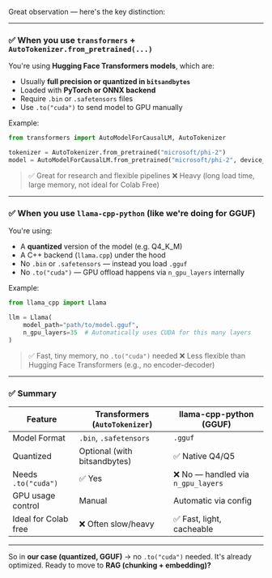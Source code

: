 Great observation — here's the key distinction:

---

### ✅ When you use **`transformers`** + `AutoTokenizer.from_pretrained(...)`

You're using **Hugging Face Transformers models**, which are:

* Usually **full precision or quantized in `bitsandbytes`**
* Loaded with **PyTorch or ONNX backend**
* Require `.bin` or `.safetensors` files
* Use `.to("cuda")` to send model to GPU manually

Example:

```python
from transformers import AutoModelForCausalLM, AutoTokenizer

tokenizer = AutoTokenizer.from_pretrained("microsoft/phi-2")
model = AutoModelForCausalLM.from_pretrained("microsoft/phi-2", device_map="auto")
```

> ✅ Great for research and flexible pipelines
> ❌ Heavy (long load time, large memory, not ideal for Colab Free)

---

### ✅ When you use **`llama-cpp-python`** (like we're doing for **GGUF**)

You're using:

* A **quantized** version of the model (e.g. Q4\_K\_M)
* A C++ backend (`llama.cpp`) under the hood
* No `.bin` or `.safetensors` — instead you load `.gguf`
* No `.to("cuda")` — GPU offload happens via `n_gpu_layers` internally

Example:

```python
from llama_cpp import Llama

llm = Llama(
    model_path="path/to/model.gguf",
    n_gpu_layers=35  # Automatically uses CUDA for this many layers
)
```

> ✅ Fast, tiny memory, no `.to("cuda")` needed
> ❌ Less flexible than Hugging Face Transformers (e.g., no encoder-decoder)

---

### ✅ Summary

| Feature              | Transformers (`AutoTokenizer`) | llama-cpp-python (GGUF)           |
| -------------------- | ------------------------------ | --------------------------------- |
| Model Format         | `.bin`, `.safetensors`         | `.gguf`                           |
| Quantized            | Optional (with bitsandbytes)   | ✅ Native Q4/Q5                    |
| Needs `.to("cuda")`  | ✅ Yes                          | ❌ No — handled via `n_gpu_layers` |
| GPU usage control    | Manual                         | Automatic via config              |
| Ideal for Colab free | ❌ Often slow/heavy             | ✅ Fast, light, cacheable          |

---

So in **our case (quantized, GGUF)** → no `.to("cuda")` needed. It's already optimized.
Ready to move to **RAG (chunking + embedding)?**
